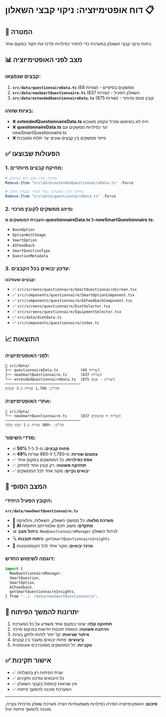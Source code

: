 # דוח אופטימיזציה: ניקוי קבצי השאלון 📋

## 🎯 המטרה

ניתוח וניקוי קבצי השאלון במערכת כדי להסיר כפילויות ולרכז את הקוד במקום אחד.

## 📊 מצב לפני האופטימיזציה

### קבצים שנמצאו:

1. **`src/data/questionnaireData.ts`** (68 שורות) - ממשקים בסיסיים
2. **`src/data/newSmartQuestionnaire.ts`** (837 שורות) - השאלון הפעיל
3. **`src/data/extendedQuestionnaireData.ts`** (875 שורות) - קובץ פגום ומיותר

### בעיות שזוהו:

- ❌ **extendedQuestionnaireData.ts** היה לא בשימוש ומכיל טקסט משובש
- ❌ **questionnaireData.ts** יצר כפילויות ממשקים עם newSmartQuestionnaire.ts
- ❌ פיזור ממשקים בין קבצים שונים יצר תלות מסובכת

## ✅ הפעולות שבוצעו

### 1. מחיקת קבצים מיותרים:

```powershell
# מחיקת קובץ פגום ולא בשימוש
Remove-Item "src\data\extendedQuestionnaireData.ts" -Force

# מחיקת קובץ ממשקים כפול לאחר העברת התוכן
Remove-Item "src\data\questionnaireData.ts" -Force
```

### 2. מיזוג ממשקים לקובץ מרכזי:

**העברת הממשקים מ-questionnaireData.ts ל-newSmartQuestionnaire.ts:**

- `BaseOption`
- `OptionWithImage`
- `SmartOption`
- `AIFeedback`
- `SmartQuestionType`
- `QuestionMetadata`

### 3. עדכון יבואים בכל הקבצים:

**קבצים שעודכנו:**

- ✅ `src/screens/questionnaire/SmartQuestionnaireScreen.tsx`
- ✅ `src/components/questionnaire/SmartOptionComponent.tsx`
- ✅ `src/components/questionnaire/AIFeedbackComponent.tsx`
- ✅ `src/screens/questionnaire/DietSelector.tsx`
- ✅ `src/screens/questionnaire/EquipmentSelector.tsx`
- ✅ `src/data/dietData.ts`
- ✅ `src/components/questionnaire/index.ts`

## 📈 התוצאות

### לפני האופטימיזציה:

```
📁 src/data/
├── questionnaireData.ts          (68 שורות)
├── newSmartQuestionnaire.ts      (837 שורות)
└── extendedQuestionnaireData.ts  (875 שורות - פגום)
──────────────────────────────────
סה"כ: 1,780 שורות ב-3 קבצים
```

### אחרי האופטימיזציה:

```
📁 src/data/
└── newSmartQuestionnaire.ts      (837 שורות + ממשקים)
──────────────────────────────────
סה"כ: ~880 שורות ב-1 קובץ בלבד
```

### מדדי השיפור:

- 🔥 **50% פחות קבצים:** מ-3 ל-1
- 🔥 **49% צמצום שורות:** מ-1,780 ל-880 שורות
- ✅ **אפס כפילויות:** כל הממשקים במקום אחד
- ✅ **תחזוקה פשוטה:** רק קובץ אחד לתחזק
- ✅ **יבואים נקיים:** מקור אחד לכל הממשקים

## 🎯 המצב הסופי

### הקובץ הפעיל היחידי:

**`src/data/newSmartQuestionnaire.ts`**

- 🚀 **מערכת מלאה:** כל ממשקי השאלון, השאלות, והלוגיקה
- 🤖 **AI מתקדם:** משוב חכם ואלגוריתם התאמה
- 📊 **ניהול מצב:** `NewQuestionnaireManager` לניהול השאלון
- 🔍 **ניתוח תובנות:** `getSmartQuestionnaireInsights`
- 🔗 **מרכז יבואים:** מקור אחד לכל הקומפוננטות

### דוגמה לשימוש החדש:

```typescript
import {
  NewQuestionnaireManager,
  SmartQuestion,
  SmartOption,
  AIFeedback,
  getSmartQuestionnaireInsights,
} from "../../data/newSmartQuestionnaire";
```

## 🔮 יתרונות להמשך הפיתוח

1. **תחזוקה קלה:** שינוי במקום אחד משפיע על כל המערכת
2. **הרחבה פשוטה:** הוספת תכונות חדשות במיקום מרכזי
3. **איתור שגיאות:** קל יותר לזהות ולתקן בעיות
4. **ביצועים:** פחות יבואים ומעבר בין קבצים
5. **עקביות:** כל הממשקים מסונכרנים אוטומטית

## ✅ אישור תקינות

- ✅ שרת הפיתוח רץ בהצלחה
- ✅ כל היבואים עודכנו ותקינים
- ✅ אין שגיאות קימפול בקבצי השאלון
- ✅ המערכת מוכנה להמשך פיתוח

---

**סיכום:** האופטימיזציה הסירה כפילויות משמעותיות ויצרה מערכת שאלון מרכזית ונקייה, מוכנה להמשך פיתוח יעיל.
